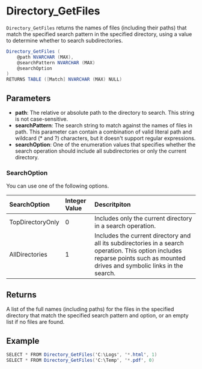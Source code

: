 # Directory_GetFiles

`Directory_GetFiles` returns the names of files (including their paths) that match the specified search pattern in the specified directory, using a value to determine whether to search subdirectories.

```csharp
Directory_GetFiles (
	@path NVARCHAR (MAX),
	@searchPattern NVARCHAR (MAX)
	@searchOption
)
RETURNS TABLE ([Match] NVARCHAR (MAX) NULL)
```

## Parameters

 - **path**: The relative or absolute path to the directory to search. This string is not case-sensitive.
 - **searchPattern**: The search string to match against the names of files in path. This parameter can contain a combination of valid literal path and wildcard (* and ?) characters, but it doesn't support regular expressions.
 - **searchOption**: One of the enumeration values that specifies whether the search operation should include all subdirectories or only the current directory.

### SearchOption

You can use one of the following options.

| SearchOption          |Integer Value  | Descritpiton  |
|:----------------------|:--------------|:--------------|
|TopDirectoryOnly       | 0             | Includes only the current directory in a search operation. |
|AllDirectories         | 1             | Includes the current directory and all its subdirectories in a search operation. This option includes reparse points such as mounted drives and symbolic links in the search. |

## Returns

A list of the full names (including paths) for the files in the specified directory that match the specified search pattern and option, or an empty list if no files are found.

## Example

```csharp
SELECT * FROM Directory_GetFiles('C:\Logs', '*.html', 1)
SELECT * FROM Directory_GetFiles('C:\Temp', '*.pdf', 0)
```

